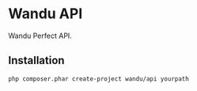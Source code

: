 Wandu API
=========

Wandu Perfect API.

## Installation

```sh
php composer.phar create-project wandu/api yourpath
```
